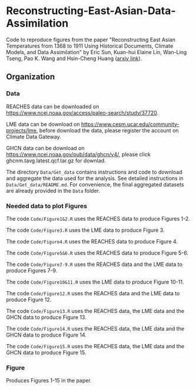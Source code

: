 # Reconstructing-East-Asian-Data-Assimilation 

Code to reproduce figures from the paper "Reconstructing East Asian Temperatures from 1368 to 1911 Using Historical Documents, Climate Models, and Data Assimilation" by Eric Sun, Kuan-hui Elaine Lin, Wan-Ling Tseng, Pao K. Wang and Hsin-Cheng Huang ([arxiv link](http://arxiv.org/abs/2410.21790)). 

## Organization

### Data

REACHES data can be downloaded on https://www.ncei.noaa.gov/access/paleo-search/study/37720.

LME data can be download on https://www.cesm.ucar.edu/community-projects/lme, before download the data, please register the account on Climate Data Gateway.

GHCN data can be download on https://www.ncei.noaa.gov/pub/data/ghcn/v4/, please click ghcnm.tavg.latest.qcf.tar.gz for downlad.

The directory `Data/Get_data` contains instructions and code to download and aggregate the data used for the analysis. See detailed instructions in `Data/Get_data/README.md`. For convenience, the final aggregated datasets are already provided in the `Data` folder.


### Needed data to plot Figures  

The code `Code/Figure1&2.R` uses the REACHES data to produce Figures 1-2. 

The code `Code/Figure3.R` uses the LME data to produce Figure 3.

The code `Code/Figure4.R` uses the REACHES data to produce Figure 4.

The code `Code/Figure5&6.R` uses the REACHES data to produce Figure 5-6.

The code `Code/Figure7-9.R` uses the REACHES data and the LME data to produce Figures 7-9.

The code `Code/Figure10&11.R` uses the LME data to produce Figure 10-11.

The code `Code/Figure12.R` uses the REACHES data and the LME data to produce Figure 12.

The code `Code/Figure13.R` uses the REACHES data, the LME data and the GHCN data to produce Figure 13.

The code `Code/Figure14.R` uses the REACHES data, the LME data and the GHCN data to produce Figure 14.

The code `Code/Figure15.R` uses the REACHES data, the LME data and the GHCN data to produce Figure 15.


### Figure  

Produces Figures 1-15 in the paper.


